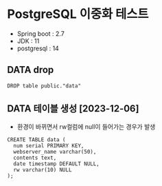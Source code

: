 # PostgreSQL 이중화 테스트 
- Spring boot : 2.7
- JDK : 11
- postgresql : 14

## DATA drop
```
DROP table public."data"
```

## DATA 테이블 생성 [2023-12-06]
- 환경이 바뀌면서 rw컬럼에 null이 들어가는 경우가 발생
```
CREATE TABLE data (
  num serial PRIMARY KEY,
  webserver_name varchar(50),
  contents text,
  date timestamp DEFAULT NULL,
  rw varchar(10) NULL
);


```